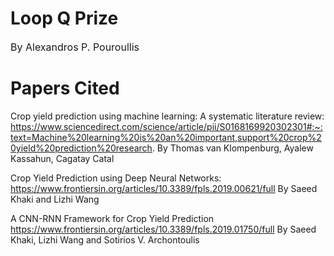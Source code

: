 # Loop Q Prize
<font size="3">By Alexandros P. Pouroullis</font>

# Papers Cited

Crop yield prediction using machine learning: A systematic literature review:
https://www.sciencedirect.com/science/article/pii/S0168169920302301#:~:text=Machine%20learning%20is%20an%20important,support%20crop%20yield%20prediction%20research.
By Thomas van Klompenburg, Ayalew Kassahun, Cagatay Catal

Crop Yield Prediction using Deep Neural Networks:
https://www.frontiersin.org/articles/10.3389/fpls.2019.00621/full
By Saeed Khaki and Lizhi Wang

A CNN-RNN Framework for Crop Yield Prediction
https://www.frontiersin.org/articles/10.3389/fpls.2019.01750/full
By Saeed Khaki, Lizhi Wang and Sotirios V. Archontoulis
